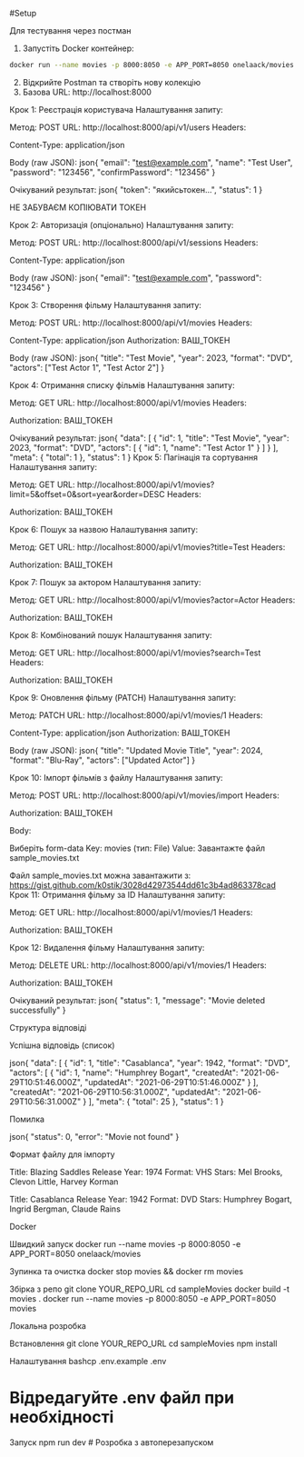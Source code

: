 #Setup

Для тестування через постман

1. Запустіть Docker контейнер:

```bash
docker run --name movies -p 8000:8050 -e APP_PORT=8050 onelaack/movies

```

2. Відкрийте Postman та створіть нову колекцію
3. Базова URL: http://localhost:8000

Крок 1: Реєстрація користувача
Налаштування запиту:

Метод: POST
URL: http://localhost:8000/api/v1/users
Headers:

Content-Type: application/json

Body (raw JSON):
json{
"email": "test@example.com",
"name": "Test User",
"password": "123456",
"confirmPassword": "123456"
}

Очікуваний результат:
json{
"token": "якийсьтокен...",
"status": 1
}

НЕ ЗАБУВАЄМ КОПІЮВАТИ ТОКЕН

Крок 2: Авторизація (опціонально)
Налаштування запиту:

Метод: POST
URL: http://localhost:8000/api/v1/sessions
Headers:

Content-Type: application/json

Body (raw JSON):
json{
"email": "test@example.com",
"password": "123456"
}

Крок 3: Створення фільму
Налаштування запиту:

Метод: POST
URL: http://localhost:8000/api/v1/movies
Headers:

Content-Type: application/json
Authorization: ВАШ_ТОКЕН

Body (raw JSON):
json{
"title": "Test Movie",
"year": 2023,
"format": "DVD",
"actors": ["Test Actor 1", "Test Actor 2"]
}

Крок 4: Отримання списку фільмів
Налаштування запиту:

Метод: GET
URL: http://localhost:8000/api/v1/movies
Headers:

Authorization: ВАШ_ТОКЕН

Очікуваний результат:
json{
"data": [
{
"id": 1,
"title": "Test Movie",
"year": 2023,
"format": "DVD",
"actors": [
{
"id": 1,
"name": "Test Actor 1"
}
]
}
],
"meta": {
"total": 1
},
"status": 1
}
Крок 5: Пагінація та сортування
Налаштування запиту:

Метод: GET
URL: http://localhost:8000/api/v1/movies?limit=5&offset=0&sort=year&order=DESC
Headers:

Authorization: ВАШ_ТОКЕН

Крок 6: Пошук за назвою
Налаштування запиту:

Метод: GET
URL: http://localhost:8000/api/v1/movies?title=Test
Headers:

Authorization: ВАШ_ТОКЕН

Крок 7: Пошук за актором
Налаштування запиту:

Метод: GET
URL: http://localhost:8000/api/v1/movies?actor=Actor
Headers:

Authorization: ВАШ_ТОКЕН

Крок 8: Комбінований пошук
Налаштування запиту:

Метод: GET
URL: http://localhost:8000/api/v1/movies?search=Test
Headers:

Authorization: ВАШ_ТОКЕН

Крок 9: Оновлення фільму (PATCH)
Налаштування запиту:

Метод: PATCH
URL: http://localhost:8000/api/v1/movies/1
Headers:

Content-Type: application/json
Authorization: ВАШ_ТОКЕН

Body (raw JSON):
json{
"title": "Updated Movie Title",
"year": 2024,
"format": "Blu-Ray",
"actors": ["Updated Actor"]
}

Крок 10: Імпорт фільмів з файлу
Налаштування запиту:

Метод: POST
URL: http://localhost:8000/api/v1/movies/import
Headers:

Authorization: ВАШ_ТОКЕН

Body:

Виберіть form-data
Key: movies (тип: File)
Value: Завантажте файл sample_movies.txt

Файл sample_movies.txt можна завантажити з: https://gist.github.com/k0stik/3028d42973544dd61c3b4ad863378cad
Крок 11: Отримання фільму за ID
Налаштування запиту:

Метод: GET
URL: http://localhost:8000/api/v1/movies/1
Headers:

Authorization: ВАШ_ТОКЕН

Крок 12: Видалення фільму
Налаштування запиту:

Метод: DELETE
URL: http://localhost:8000/api/v1/movies/1
Headers:

Authorization: ВАШ_ТОКЕН

Очікуваний результат:
json{
"status": 1,
"message": "Movie deleted successfully"
}

Структура відповіді

Успішна відповідь (список)

json{
"data": [
{
"id": 1,
"title": "Casablanca",
"year": 1942,
"format": "DVD",
"actors": [
{
"id": 1,
"name": "Humphrey Bogart",
"createdAt": "2021-06-29T10:51:46.000Z",
"updatedAt": "2021-06-29T10:51:46.000Z"
}
],
"createdAt": "2021-06-29T10:56:31.000Z",
"updatedAt": "2021-06-29T10:56:31.000Z"
}
],
"meta": {
"total": 25
},
"status": 1
}

Помилка

json{
"status": 0,
"error": "Movie not found"
}

Формат файлу для імпорту

Title: Blazing Saddles
Release Year: 1974
Format: VHS
Stars: Mel Brooks, Clevon Little, Harvey Korman

Title: Casablanca
Release Year: 1942
Format: DVD
Stars: Humphrey Bogart, Ingrid Bergman, Claude Rains

Docker

Швидкий запуск
docker run --name movies -p 8000:8050 -e APP_PORT=8050 onelaack/movies

Зупинка та очистка
docker stop movies && docker rm movies

Збірка з репо
git clone YOUR_REPO_URL
cd sampleMovies
docker build -t movies .
docker run --name movies -p 8000:8050 -e APP_PORT=8050 movies

Локальна розробка

Встановлення
git clone YOUR_REPO_URL
cd sampleMovies
npm install

Налаштування
bashcp .env.example .env

# Відредагуйте .env файл при необхідності

Запуск
npm run dev # Розробка з автоперезапуском
